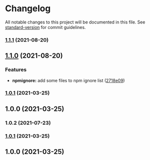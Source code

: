 # Changelog

All notable changes to this project will be documented in this file. See [standard-version](https://github.com/conventional-changelog/standard-version) for commit guidelines.

### [1.1.1](https://github.com/filestack/filestack-drag-and-drop-js/compare/v1.1.0...v1.1.1) (2021-08-20)

## [1.1.0](https://github.com/filestack/filestack-drag-and-drop-js/compare/v1.0.2...v1.1.0) (2021-08-20)


### Features

* **npmignore:** add some files to npm ignore list ([2718e09](https://github.com/filestack/filestack-drag-and-drop-js/commit/2718e09c4d7db46eed12f7facea095d0a555d181))

### [1.0.1](https://github.com/filestack/filestack-drag-and-drop-js/compare/v1.0.0...v1.0.1) (2021-03-25)

## 1.0.0 (2021-03-25)

### 1.0.2 (2021-07-23)

### [1.0.1](https://github.com/filestack/filestack-dnd/compare/v1.0.0...v1.0.1) (2021-03-25)

## 1.0.0 (2021-03-25)
